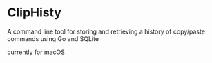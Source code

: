 # ClipHisty

A command line tool for storing and retrieving a history of copy/paste commands using Go and SQLite

currently for macOS
